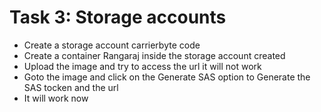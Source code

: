 # Task 3: Storage accounts

- Create a storage account carrierbyte code
- Create a container Rangaraj inside the storage account created 
- Upload the image and try to access the url it will not work 
- Goto the image and click on the Generate SAS option to Generate the SAS tocken and the url
- It will work now 
